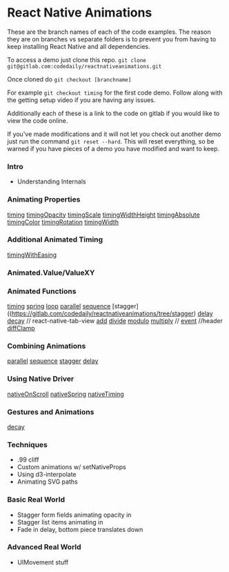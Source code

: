 # React Native Animations

These are the branch names of each of the code examples. The reason they are on branches vs separate folders is to prevent you from having to keep installing React Native and all dependencies.

To access a demo just clone this repo. `git clone git@gitlab.com:codedaily/reactnativeanimations.git`

Once cloned do `git checkout [branchname]`

For example `git checkout timing` for the first code demo. Follow along with the getting setup video if you are having any issues.

Additionally each of these is a link to the code on gitlab if you would like to view the code online.

If you've made modifications and it will not let you check out another demo just run the command
`git reset --hard`. This will reset everything, so be warned if you have pieces of a demo you have modified and want to keep.

### Intro
- Understanding Internals

### Animating Properties
[timing](https://gitlab.com/codedaily/reactnativeanimations/tree/timing)
[timingOpacity](https://gitlab.com/codedaily/reactnativeanimations/tree/timingOpacity)
[timingScale](https://gitlab.com/codedaily/reactnativeanimations/tree/timingScale)
[timingWidthHeight](https://gitlab.com/codedaily/reactnativeanimations/tree/timingWidthHeight)
[timingAbsolute](https://gitlab.com/codedaily/reactnativeanimations/tree/timingAbsolute)
[timingColor](https://gitlab.com/codedaily/reactnativeanimations/tree/timingColor)
[timingRotation](https://gitlab.com/codedaily/reactnativeanimations/tree/timingRotation)
[timingWidth](https://gitlab.com/codedaily/reactnativeanimations/tree/timingWidth)

### Additional Animated Timing
[timingWithEasing](https://gitlab.com/codedaily/reactnativeanimations/tree/timingWithEasing)

### Animated.Value/ValueXY

### Animated Functions
[timing](https://gitlab.com/codedaily/reactnativeanimations/tree/timing)
[spring](https://gitlab.com/codedaily/reactnativeanimations/tree/spring)
[loop](https://gitlab.com/codedaily/reactnativeanimations/tree/timingLoop)
[parallel](https://gitlab.com/codedaily/reactnativeanimations/tree/parallel)
[sequence](https://gitlab.com/codedaily/reactnativeanimations/tree/sequence)
[stagger]((https://gitlab.com/codedaily/reactnativeanimations/tree/stagger)
[delay](https://gitlab.com/codedaily/reactnativeanimations/tree/delay)
[decay](https://gitlab.com/codedaily/reactnativeanimations/tree/decay)
// react-native-tab-view
[add](https://gitlab.com/codedaily/reactnativeanimations/tree/add)
[divide](https://gitlab.com/codedaily/reactnativeanimations/tree/divide)
[modulo](https://gitlab.com/codedaily/reactnativeanimations/tree/modulo)
[multiply](https://gitlab.com/codedaily/reactnativeanimations/tree/multiply)
//
[event](https://gitlab.com/codedaily/reactnativeanimations/tree/event)
//header
[diffClamp](https://gitlab.com/codedaily/reactnativeanimations/tree/diffClamp)

### Combining Animations
[parallel](https://gitlab.com/codedaily/reactnativeanimations/tree/parallel)
[sequence](https://gitlab.com/codedaily/reactnativeanimations/tree/sequence)
[stagger](https://gitlab.com/codedaily/reactnativeanimations/tree/stagger)
[delay](https://gitlab.com/codedaily/reactnativeanimations/tree/delay)

### Using Native Driver
[nativeOnScroll]()
[nativeSpring]()
[nativeTiming]()

### Gestures and Animations
[decay](https://gitlab.com/codedaily/reactnativeanimations/tree/decay)


### Techniques
- .99 cliff
- Custom animations w/ setNativeProps
- Using d3-interpolate
- Animating SVG paths

### Basic Real World
- Stagger form fields animating opacity in
- Stagger list items animating in
- Fade in delay, bottom piece translates down

### Advanced Real World
- UIMovement stuff